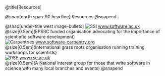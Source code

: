 @title[Resources]

@snap[north span-90 headline]
Resources
@snapend

@snap[under-title west image-bullets]
![SSI](https://www.software.ac.uk/themes/ssi/images/ssi_logo_with_name-small2.png) www.software.ac.uk<br>
@size[0.5em](EPSRC funded organisation advocating for the importance of scientipfic software development)<br>
![Carpentries](https://www.nesi.org.nz/sites/default/files/media/software%20carpentry%20logo.png) www.software-carpentry.org<br>
@size[0.5em](International grass roots organisation running training workshops for scientists)<br>
![RSE](https://i1.wp.com/rse.ac.uk/wp-content/uploads/2017/01/cropped-UKRSE_website_logo.png?fit=441%2C550&ssl=1)
 www.rse.ac.uk<br>
@size[0.5em](A National interest group for those that write software in science with many local branches and events)
@snapend
